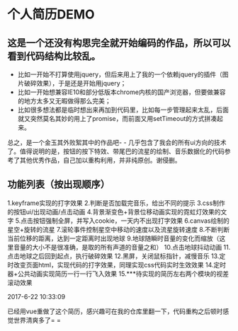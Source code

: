 # 个人简历DEMO

## 这是一个还没有构思完全就开始编码的作品，所以可以看到代码结构比较乱。
- 比如一开始不打算使用jquery，但后来用上了我的一个依赖jquery的插件（图片破碎效果），于是还是开始用jquery；
- 比如一开始想兼容IE10和部分低版本chrome内核的国产浏览器，但要做兼容的地方太多又无暇做得那么完美；
- 比如很多想法都是临时想出来再加到代码里，比如每一步管理起来太乱，后面就又突然莫名其妙的用上了promise，而前面又用setTimeout的方式拼凑起来。

总之，是一个金玉其外败絮其中的作品吧- - 几乎包含了我会的所有ui方向的技术了。值得说明的是，按钮的按下特效、带尾巴的流星的绘制、音乐数据化的代码参考了其他优秀作品，自己加以重构利用，并非纯原创。谢侵删。

## 功能列表（按出现顺序）
1.keyframe实现的打字效果
2.判断是否加载完音乐，给出不同的提示
3.css制作的按钮ui/出现动画/点击动画
4.背景渐变色+背景位移动画实现的霓虹灯效果的文字
5.点击按钮强制全屏，并写入cookie，一天内不出现打字效果
6.canvas绘制的星空+旋转的流星
7.滚轮事件控制星空中移动的速度以及流星旋转速度
8.不断判断当前位移的距离，达到一定距离时出现地球
9.地球随瞬时音量的变化而缩放（这里音量的大小不是很准确，是取的所有声道的音量之和）
10.点击地球抖动动画
11.点击地球之后回到起点，执行破碎效果
12.黑屏，关闭鼠标指针，减慢音乐
13.定时改变页面html，实现代码的打字效果，同理实现css代码实时生效效果
14.定时器+公共动画实现简历一行一行飞入效果
15.***待实现的简历左右两个模块的视差滚动效果

2017-6-22 10:33:09

已经用vue重做了这个简历，感兴趣可在我的仓库里翻一下，代码重构之后顿时感觉世界清爽多了= =